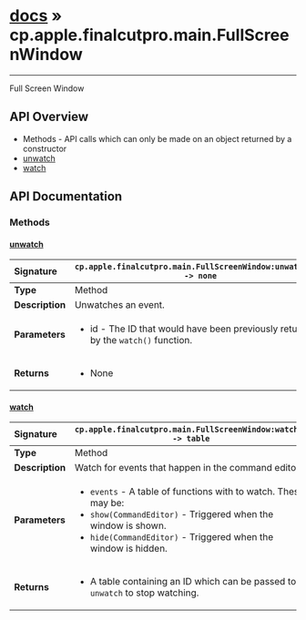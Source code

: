 # [docs](index.md) » cp.apple.finalcutpro.main.FullScreenWindow
---

Full Screen Window

## API Overview
* Methods - API calls which can only be made on an object returned by a constructor
 * [unwatch](#unwatch)
 * [watch](#watch)

## API Documentation

### Methods

#### [unwatch](#unwatch)
| <span style="float: left;">**Signature**</span> | <span style="float: left;">`cp.apple.finalcutpro.main.FullScreenWindow:unwatch(id) -> none` </span>                                                          |
| -----------------------------------------------------|---------------------------------------------------------------------------------------------------------|
| **Type**                                             | Method                                                                                         |
| **Description**                                      | Unwatches an event.                                                                                         |
| **Parameters**                                       | <ul><li>id - The ID that would have been previously returned by the `watch()` function.</li></ul> |
| **Returns**                                          | <ul><li>None</li></ul>          |

#### [watch](#watch)
| <span style="float: left;">**Signature**</span> | <span style="float: left;">`cp.apple.finalcutpro.main.FullScreenWindow:watch() -> table` </span>                                                          |
| -----------------------------------------------------|---------------------------------------------------------------------------------------------------------|
| **Type**                                             | Method                                                                                         |
| **Description**                                      | Watch for events that happen in the command editor                                                                                         |
| **Parameters**                                       | <ul><li>`events` - A table of functions with to watch. These may be:</li><li>  `show(CommandEditor)` - Triggered when the window is shown.</li><li>  `hide(CommandEditor)` - Triggered when the window is hidden.</li></ul> |
| **Returns**                                          | <ul><li>A table containing an ID which can be passed to `unwatch` to stop watching.</li></ul>          |

